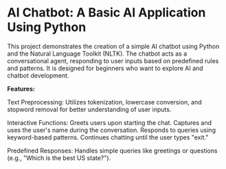 # AI Chatbot: A Basic AI Application Using Python


This project demonstrates the creation of a simple AI chatbot using Python and the Natural Language Toolkit (NLTK). The chatbot acts as a conversational agent, responding to user inputs based on predefined rules and patterns. It is designed for beginners who want to explore AI and chatbot development.

**Features:**

Text Preprocessing: Utilizes tokenization, lowercase conversion, and stopword removal for better understanding of user inputs.

Interactive Functions:
Greets users upon starting the chat.
Captures and uses the user's name during the conversation.
Responds to queries using keyword-based patterns.
Continues chatting until the user types "exit."

Predefined Responses: Handles simple queries like greetings or questions (e.g., "Which is the best US state?").


